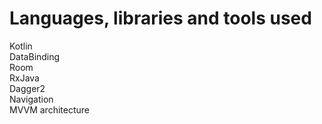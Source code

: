 
# Languages, libraries and tools used
 Kotlin <br>
 DataBinding<br>
 Room<br>
 RxJava<br>
 Dagger2<br>
 Navigation<br>
 MVVM architecture   <br>

